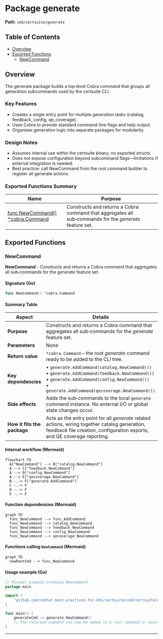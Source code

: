 # Package generate

**Path**: `cmd/certsuite/generate`

## Table of Contents

- [Overview](#overview)
- [Exported Functions](#exported-functions)
  - [NewCommand](#newcommand)

## Overview

The generate package builds a top‑level Cobra command that groups all generation subcommands used by the certsuite CLI.

### Key Features

- Creates a single entry point for multiple generation tasks (catalog, feedback, config, qe_coverage).
- Uses Cobra to provide standard command-line flags and help output.
- Organises generation logic into separate packages for modularity.

### Design Notes

- Assumes internal use within the certsuite binary; no exported structs.
- Does not expose configuration beyond subcommand flags—limitations if external integration is needed.
- Best practice: call NewCommand from the root command builder to register all generate actions.

### Exported Functions Summary

| Name | Purpose |
|------|----------|
| [func NewCommand() *cobra.Command](#newcommand) | Constructs and returns a Cobra command that aggregates all sub‑commands for the *generate* feature set. |

## Exported Functions

### NewCommand

**NewCommand** - Constructs and returns a Cobra command that aggregates all sub‑commands for the *generate* feature set.


#### Signature (Go)

```go
func NewCommand() *cobra.Command
```

#### Summary Table

| Aspect | Details |
|--------|---------|
| **Purpose** | Constructs and returns a Cobra command that aggregates all sub‑commands for the *generate* feature set. |
| **Parameters** | None |
| **Return value** | `*cobra.Command` – the root *generate* command ready to be added to the CLI tree. |
| **Key dependencies** | • `generate.AddCommand(catalog.NewCommand())`<br>• `generate.AddCommand(feedback.NewCommand())`<br>• `generate.AddCommand(config.NewCommand())`<br>• `generate.AddCommand(qecoverage.NewCommand())` |
| **Side effects** | Adds the sub‑commands to the local `generate` command instance. No external I/O or global state changes occur. |
| **How it fits the package** | Acts as the entry point for all *generate* related actions, wiring together catalog generation, feedback file creation, configuration exports, and QE coverage reporting. |

#### Internal workflow (Mermaid)

```mermaid
flowchart TD
  A["NewCommand"] --> B["catalog.NewCommand"]
  A --> C["feedback.NewCommand"]
  A --> D["config.NewCommand"]
  A --> E["qecoverage.NewCommand"]
  B -.-> F["generate.AddCommand"]
  C -.-> F
  D -.-> F
  E -.-> F
```

#### Function dependencies (Mermaid)

```mermaid
graph TD
  func_NewCommand --> func_AddCommand
  func_NewCommand --> catalog_NewCommand
  func_NewCommand --> feedback_NewCommand
  func_NewCommand --> config_NewCommand
  func_NewCommand --> qecoverage_NewCommand
```

#### Functions calling `NewCommand` (Mermaid)

```mermaid
graph TD
  newRootCmd --> func_NewCommand
```

#### Usage example (Go)

```go
// Minimal example invoking NewCommand
package main

import (
	"github.com/redhat-best-practices-for-k8s/certsuite/cmd/certsuite/generate"
)

func main() {
	generateCmd := generate.NewCommand()
	// The returned command can now be added to a root command or executed directly.
}
```

---

